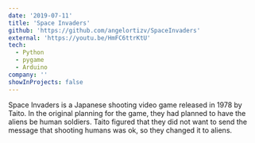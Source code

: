 ```yaml
---
date: '2019-07-11'
title: 'Space Invaders'
github: 'https://github.com/angelortizv/SpaceInvaders'
external: 'https://youtu.be/HmFC6ttrKtU'
tech:
  - Python
  - pygame
  - Arduino
company: ''
showInProjects: false
---
```


Space Invaders is a Japanese shooting video game released in 1978 by Taito. In the original planning for the game, they had planned to have the aliens be human soldiers. Taito figured that they did not want to send the message that shooting humans was ok, so they changed it to aliens.
